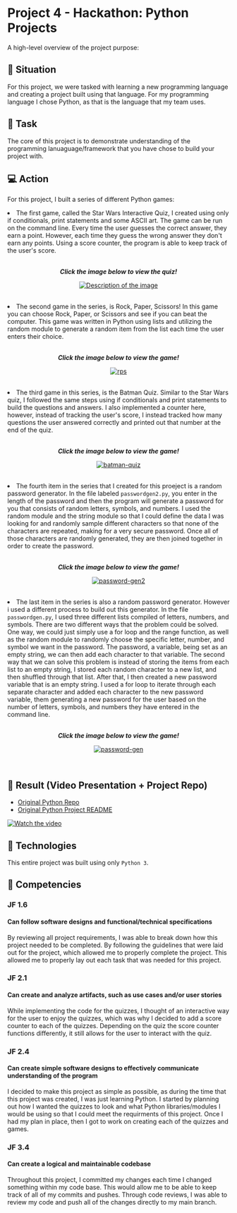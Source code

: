# Project 4 - Hackathon: Python Projects 

A high-level overview of the project purpose:

## :memo: Situation

For this project, we were tasked with learning a new programming language and creating a project built using that language. For my programming language I chose Python, as that is the language that my team uses. 

## :pushpin: Task 

The core of this project is to demonstrate understanding of the programming lanuaguage/framework that you have chose to build your project with. 

## :computer: Action 

For this project, I built a series of different Python games:

<li>The first game, called the Star Wars Interactive Quiz, I created using only if conditionals, print statements and some ASCII art. The game can be run on the command line. Every time the user guesses the correct answer, they earn a point. However, each time they guess the wrong answer they don't earn any points. Using a score counter, the program is able to keep track of the user's score.
</li>
<br> 
<p align="center"><b><i>Click the image below to view the quiz!</i></b></p>

<p align="center">
<a href="https://github.com/krystallopez/kl-portfolio/blob/main/Module%20Projects/python_projects/starwarsquiz.py">
    <img src="https://i.imgur.com/anSx3Uy.png" alt="Description of the image">
</a></p>
<br>

<li>The second game in the series, is Rock, Paper, Scissors! In this game you can choose Rock, Paper, or Scissors and see if you can beat the computer. This game was written in Python using lists and utilizing the random module to generate a random item from the list each time the user enters their choice. </li>
<br>
<p align="center"><b><i>Click the image below to view the game!</i></b></p>

<p align="center">
<a href="https://github.com/krystallopez/kl-portfolio/blob/main/Module%20Projects/python_projects/rps.py">
    <img src="https://i.imgur.com/EC5VMq2.png" alt="rps">
</a></p>

<br>

<li> The third game in this series, is the Batman Quiz. Similar to the Star Wars quiz, I followed the same steps using if conditionals and print statements to build the questions and answers. I also implemented a counter here, however, instead of tracking the user's score, I instead tracked how many questions the user answered correctly and printed out that number at the end of the quiz.</li>
<br>

<p align="center"><b><i>Click the image below to view the game!</i></b></p>

<p align="center">
<a href="https://github.com/krystallopez/kl-portfolio/blob/main/Module%20Projects/python_projects/batmanquiz.py">
    <img src="https://i.imgur.com/C3yoane.png" alt="batman-quiz">
</a></p>
<br>

<li> The fourth item in the series that I created for this proeject is a random password generator. In the file labeled <code>passwordgen2.py</code>, you enter in the length of the password and then the program will generate a password for you that consists of random letters, symbols, and numbers. I used the random module and the string module so that I could define the data I was looking for and randomly sample different characters so that none of the characters are repeated, making for a very secure password. Once all of those characters are randomly generated, they are then joined together in order to create the password. 
</li>
<br>

<p align="center"><b><i>Click the image below to view the game!</i></b></p>

<p align="center">
<a href="https://github.com/krystallopez/kl-portfolio/blob/main/Module%20Projects/python_projects/passwordgen2.py">
    <img src="https://i.imgur.com/PbLPOg8.png" alt="password-gen2">
</a></p>

<br>

<li> The last item in the series is also a random password generator. However i used a different process to build out this generator. In the file <code>passwordgen.py</code>, I used three different lists compiled of letters, numbers, and symbols. There are two different ways that the problem could be solved. One way, we could just simply use a for loop and the range function, as well as the random module to randomly choose the specific letter, number, and symbol we want in the password. The password, a variable, being set as an empty string, we can then add each character to that variable. The second way that we can solve this problem is instead of storing the items from each list to an empty string, I stored each random character to a new list, and then shuffled through that list. After that, I then created a new password variable that is an empty string. I used a for loop to iterate through each separate character and added each character to the new password variable, them generating a new password for the user based on the number of letters, symbols, and numbers they have entered in the command line.
</li>
<br>

<p align="center"><b><i>Click the image below to view the game!</i></b></p>

<p align="center">
<a href="https://github.com/krystallopez/kl-portfolio/blob/main/Module%20Projects/python_projects/passwordgen.py">
    <img src="https://i.imgur.com/obtL65n.png" alt="password-gen">
</a></p>

<br>


## :movie_camera: Result (Video Presentation + Project Repo) 

- [Original Python Repo](https://github.com/krystallopez/python-projects)
- [Original Python Project README](https://github.com/krystallopez/python-projects/blob/main/README.md)

[![Watch the video](https://i.imgur.com/14fpFtm.png)](https://www.youtube.com/watch?v=O_lS1W7XlJA)

## :floppy_disk: Technologies

This entire project was built using only <code>Python 3</code>. 

## :book: Competencies

### JF 1.6

#### Can follow software designs and functional/technical specifications

By reviewing all project requirements, I was able to break down how this project needed to be completed. By following the guidelines that were laid out for the project, which allowed me to properly complete the project. This allowed me to properly lay out each task that was needed for this project. 


### JF 2.1

#### Can create and analyze artifacts, such as use cases and/or user stories

While implementing the code for the quizzes, I thought of an interactive way for the user to enjoy the quizzes, which was why I decided to add a score counter to each of the quizzes. Depending on the quiz the score counter functions differently, it still allows for the user to interact with the quiz. 

### JF 2.4

#### Can create simple software designs to effectively communicate understanding of the program

I decided to make this project as simple as possible, as during the time that this project was created, I was just learning Python. I started by planning out how I wanted the quizzes to look and what Python libraries/modules I would be using so that I could meet the requirments of this project. Once I had my plan in place, then I got to work on creating each of the quizzes and games. 

### JF 3.4

#### Can create a logical and maintainable codebase

Throughout this project, I committed my changes each time I changed something within my code base. This would allow me to be able to keep track of all of my commits and pushes. Through code reviews, I was able to review my code and push all of the changes directly to my main branch.